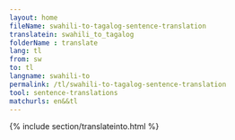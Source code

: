 ```yaml
---
layout: home
fileName: swahili-to-tagalog-sentence-translation
translatein: swahili_to_tagalog
folderName : translate
lang: tl
from: sw
to: tl
langname: swahili-to
permalink: /tl/swahili-to-tagalog-sentence-translation
tool: sentence-translations
matchurls: en&&tl
---
```

{% include section/translateinto.html %}
